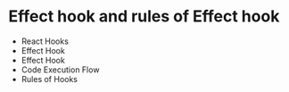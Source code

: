 # Effect hook and rules of Effect hook

- React Hooks
 - Effect Hook
- Effect Hook
 - Code Execution Flow
- Rules of Hooks
